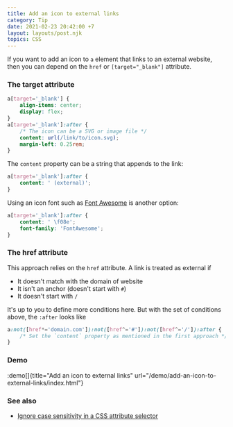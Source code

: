 ```yaml
---
title: Add an icon to external links
category: Tip
date: 2021-02-23 20:42:00 +7
layout: layouts/post.njk
topics: CSS
---
```


If you want to add an icon to `a` element that links to an external website, then you can depend on the `href` or `[target="_blank"]` attribute.

### The target attribute

```css
a[target='_blank'] {
    align-items: center;
    display: flex;
}
a[target='_blank']:after {
    /* The icon can be a SVG or image file */
    content: url(/link/to/icon.svg);
    margin-left: 0.25rem;
}
```

The `content` property can be a string that appends to the link:

```css
a[target='_blank']:after {
    content: ' (external)';
}
```

Using an icon font such as [Font Awesome](https://fontawesome.com) is another option:

```css
a[target='_blank']:after {
    content: ' \f08e';
    font-family: 'FontAwesome';
}
```

### The href attribute

This approach relies on the `href` attribute. A link is treated as external if

-   It doesn't match with the domain of website
-   It isn't an anchor (doesn't start with `#`)
-   It doesn't start with `/`

It's up to you to define more conditions here. But with the set of conditions above, the `:after` looks like

```css
a:not([href*='domain.com']):not([href^='#']):not([href^='/']):after {
    /* Set the `content` property as mentioned in the first approach */
}
```

### Demo

:demo[]{title="Add an icon to external links" url="/demo/add-an-icon-to-external-links/index.html"}

### See also

-   [Ignore case sensitivity in a CSS attribute selector](/ignore-case-sensitivity-in-a-css-attribute-selector.html)
